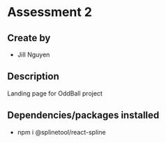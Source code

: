 # Assessment 2

## Create by
- Jill Nguyen

## Description
Landing page for OddBall project

## Dependencies/packages installed
- npm i @splinetool/react-spline
